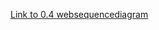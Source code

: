 [Link to 0.4 websequencediagram](https://www.websequencediagrams.com/files/render?link=p6cc4AV7tA2y3mqchVKugvScuWgKTZ8WOQbC6DXP3tmmAIX0xjy8WjQvg5d1XsKy)
